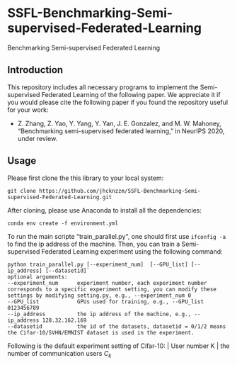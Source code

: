 # SSFL-Benchmarking-Semi-supervised-Federated-Learning
Benchmarking Semi-supervised Federated Learning
## Introduction
This repository includes all necessary programs to implement the Semi-supervised Federated Learning of the following paper. We appreciate it if you would please cite the following paper if you found the repository useful for your work:
* Z. Zhang, Z. Yao, Y. Yang, Y. Yan, J. E. Gonzalez, and M. W. Mahoney, “Benchmarking semi-supervised federated learning,” in NeurIPS 2020, under review.
## Usage
Please first clone the this library to your local system:

`git clone https://github.com/jhcknzzm/SSFL-Benchmarking-Semi-supervised-Federated-Learning.git` 

After cloning, please use Anaconda to install all the dependencies:

`conda env create -f environment.yml` 

To run the main scripte "train_parallel.py", one should first use `ifconfig -a` to find the ip address of the machine.
Then, you can train a Semi-supervised Federated Learning experiment using the following command:

```
python train_parallel.py [--experiment_num]  [--GPU_list] [--ip_address] [--datasetid]`
optional arguments:
--experiment_num      experiment number, each experiment number corresponds to a specific experiment setting, you can modify these settings by modifying setting.py, e.g., --experiment_num 0   
--GPU_list            GPUs used for training, e.g., --GPU_list 0123456789   
--ip_address          the ip address of the machine, e.g., --ip_address 128.32.162.169
--datasetid           the id of the datasets, datasetid = 0/1/2 means the Cifar-10/SVHN/EMNIST dataset is used in the experiment. 
```
Following is the default experiment setting of Cifar-10:
  | User number K | the number of communication users $C_k$

